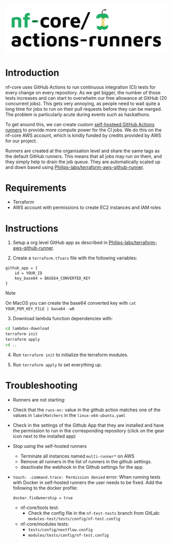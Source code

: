 <picture>
  <source media="(prefers-color-scheme: dark)" srcset="images/nfcore-actionsrunners_logo_dark.png">
  <img alt="nf-core actions-runner logo." src="images/nfcore-actionsrunners_logo.png">
</picture>

# Introduction

nf-core uses GitHub Actions to run continuous integration (CI) tests for every change on every repository.
As we get bigger, the number of those tests increases and can start to overwhelm our free allowance at GitHub (20 concurrent jobs).
This gets very annoying, as people need to wait quite a long time for jobs to run on their pull requests before they can be merged.
The problem is particularly acute during events such as hackathons.

To get around this, we can create custom [self-hosteed GitHub Actions runners](https://docs.github.com/en/actions/hosting-your-own-runners/about-self-hosted-runners) to provide more compute power for the CI jobs.
We do this on the nf-core AWS account, which is kindly funded by credits provided by AWS for our project.

Runners are created at the organisation level and share the same tags as the default GitHub runners. This means that all jobs may run on them, and they simply help to drain the job queue. They are automatically scaled up and down based using [Philips-labs/terraform-aws-github-runner](https://github.com/philips-labs/terraform-aws-github-runner/).

# Requirements

- Terraform
- AWS account with permissions to create EC2 instances and IAM roles

# Instructions

1. Setup a org level GitHub app as described in [Philips-labs/terraform-aws-github-runner](https://github.com/philips-labs/terraform-aws-github-runner/tree/main?tab=readme-ov-file#setup-github-app-part-1).

2. Create a `terraform.tfvars` file with the following variables:

```hcl
github_app = {
    id = YOUR_ID
    key_base64 = BASE64_CONVERTED_KEY
}

```

> [!NOTE]
> On MacOS you can create the base64 converted key with `cat YOUR_PEM_KEY_FILE | base64 -w0 `

3. Download lambda function dependencies with:

```bash
cd lambdas-download
terraform init
terraform apply
cd ..
```

4. Run `terraform init` to initialize the terraform modules.

5. Run `terraform apply` to set everything up.

# Troubleshooting

- Runners are not starting:
 - Check that the `runs-on:` value in the github action matches one of the values in `labelMatchers` in the `linux-x64-ubuntu.yaml`
 - Check in the settings of the Github App that they are installed and have the permission to run in the corresponding repository (click on the gear icon next to the installed app)

- Stop using the self-hosted runners
  - Terminate all instances named `multi-runner*` on AWS
  - Remove all runners in the list of runners in the github settings.
  - deactivate the webhook in the Github settings for the app.

- `touch: .command.trace: Permission denied` error:
    When running tests with Docker in self-hosted runners the user needs to be fixed. Add the following to the docker profile:
    ```
    docker.fixOwnership = true
    ```
  - nf-core/tools test:
    - Check the config file in the `nf-test-tests` branch from GitLab: `modules-test/tests/config/nf-test.config`
  - nf-core/modules tests:
    - `tests/config/nextflow.config`
    - `modules/tests/config/nf-test.config`
